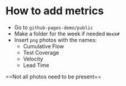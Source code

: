 # How to add metrics

* Go to `github-pages-demo/public`
* Make a folder for the week if needed `Week#`
* Insert `png` photos with the names:
    * Cumulative Flow
    * Test Coverage
    * Velocity
    * Lead Time

==Not all photos need to be present==